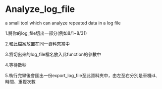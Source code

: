 # Analyze_log_file
a small tool which can analyze repeated data in a log file

1.將你的log_file切出一部分(例如8/1~8/31)

2.和此檔案放置在同一資料夾當中

3.將切出來的log_file檔名放入此function的參數中

4.等待數秒

5.執行完畢後會匯出一份export_log_file至此資料夾中，由左至右分別是車機id、時間、重複次數
